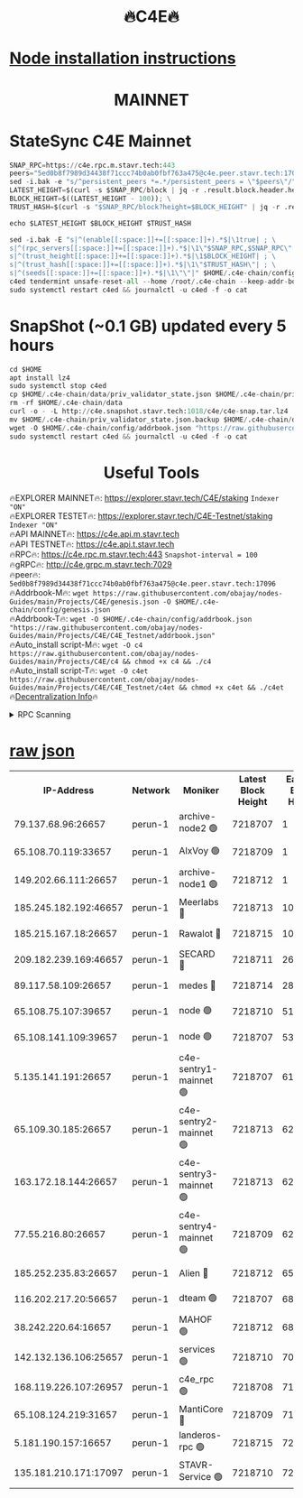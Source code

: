 <h1 align="center"> 🔥C4E🔥</h1>

[Node installation instructions](https://github.com/obajay/nodes-Guides/tree/main/Projects/C4E)
=

<h1 align="center"> MAINNET</h1>

# StateSync C4E Mainnet
```python
SNAP_RPC=https://c4e.rpc.m.stavr.tech:443
peers="5ed0b8f7989d34438f71ccc74b0ab0fbf763a475@c4e.peer.stavr.tech:17096"
sed -i.bak -e "s/^persistent_peers *=.*/persistent_peers = \"$peers\"/" $HOME/.c4e-chain/config/config.toml
LATEST_HEIGHT=$(curl -s $SNAP_RPC/block | jq -r .result.block.header.height); \
BLOCK_HEIGHT=$((LATEST_HEIGHT - 100)); \
TRUST_HASH=$(curl -s "$SNAP_RPC/block?height=$BLOCK_HEIGHT" | jq -r .result.block_id.hash)

echo $LATEST_HEIGHT $BLOCK_HEIGHT $TRUST_HASH

sed -i.bak -E "s|^(enable[[:space:]]+=[[:space:]]+).*$|\1true| ; \
s|^(rpc_servers[[:space:]]+=[[:space:]]+).*$|\1\"$SNAP_RPC,$SNAP_RPC\"| ; \
s|^(trust_height[[:space:]]+=[[:space:]]+).*$|\1$BLOCK_HEIGHT| ; \
s|^(trust_hash[[:space:]]+=[[:space:]]+).*$|\1\"$TRUST_HASH\"| ; \
s|^(seeds[[:space:]]+=[[:space:]]+).*$|\1\"\"|" $HOME/.c4e-chain/config/config.toml
c4ed tendermint unsafe-reset-all --home /root/.c4e-chain --keep-addr-book
sudo systemctl restart c4ed && journalctl -u c4ed -f -o cat
```
# SnapShot (~0.1 GB) updated every 5 hours
```python
cd $HOME
apt install lz4
sudo systemctl stop c4ed
cp $HOME/.c4e-chain/data/priv_validator_state.json $HOME/.c4e-chain/priv_validator_state.json.backup
rm -rf $HOME/.c4e-chain/data
curl -o - -L http://c4e.snapshot.stavr.tech:1018/c4e/c4e-snap.tar.lz4 | lz4 -c -d - | tar -x -C $HOME/.c4e-chain --strip-components 2
mv $HOME/.c4e-chain/priv_validator_state.json.backup $HOME/.c4e-chain/data/priv_validator_state.json
wget -O $HOME/.c4e-chain/config/addrbook.json "https://raw.githubusercontent.com/obajay/nodes-Guides/main/Projects/C4E/addrbook.json"
sudo systemctl restart c4ed && journalctl -u c4ed -f -o cat
```
 <h1 align="center"> Useful Tools</h1>

🔥EXPLORER MAINNET🔥:  https://explorer.stavr.tech/C4E/staking            `Indexer "ON"` \
🔥EXPLORER TESTET🔥:   https://explorer.stavr.tech/C4E-Testnet/staking     `Indexer "ON"` \
🔥API MAINNET🔥:       https://c4e.api.m.stavr.tech \
🔥API TESTNET🔥:       https://c4e.api.t.stavr.tech \
🔥RPC🔥:               https://c4e.rpc.m.stavr.tech:443                  `Snapshot-interval = 100` \
🔥gRPC🔥:              http://c4e.grpc.m.stavr.tech:7029 \
🔥peer🔥:              `5ed0b8f7989d34438f71ccc74b0ab0fbf763a475@c4e.peer.stavr.tech:17096` \
🔥Addrbook-M🔥:    ```wget https://raw.githubusercontent.com/obajay/nodes-Guides/main/Projects/C4E/genesis.json -O $HOME/.c4e-chain/config/genesis.json``` \
🔥Addrbook-T🔥:    ```wget -O $HOME/.c4e-chain/config/addrbook.json "https://raw.githubusercontent.com/obajay/nodes-Guides/main/Projects/C4E/C4E_Testnet/addrbook.json"``` \
🔥Auto_install script-M🔥: ```wget -O c4 https://raw.githubusercontent.com/obajay/nodes-Guides/main/Projects/C4E/c4 && chmod +x c4 && ./c4``` \
🔥Auto_install script-T🔥: ```wget -O c4et https://raw.githubusercontent.com/obajay/nodes-Guides/main/Projects/C4E/C4E_Testnet/c4et && chmod +x c4et && ./c4et``` \
🔥[Decentralization Info](https://github.com/obajay/StateSync-snapshots/tree/main/Projects/C4E/Decentralization)🔥




<details>
<summary>RPC Scanning</summary>

<h2 align="center"> We scan nodes in real time every 4 hours. And we provide the final result of RPC endpoints.
We cannot influence the operation of these nodes in any way. </h2>


```python
If Voting Power is higher than 0 --> then the Node is a validator of the network and may be subject to attack and be a potential threat to the chain.
```
```python
We marked such validators with a red symbol
```

</details>

[raw json](https://rpc-check.c4e.stavr.tech/c4e/rpc-c4e-result.json)
=



<table><tr><th>IP-Address</th><th>Network</th><th>Moniker</th><th>Latest Block Height</th><th>Earliest Block Height</th><th>Catching Up</th><th>Tx Index</th><th>Voting Power</th><th>Scan Time</th></tr><tr><td>79.137.68.96:26657</td><td>perun-1</td><td>archive-node2 🟢</td><td>7218707</td><td>1</td><td>False</td><td>on</td><td>0</td><td>2024-02-17T18:52:13.825555576UTC</td></tr><tr><td>65.108.70.119:33657</td><td>perun-1</td><td>AlxVoy 🟢</td><td>7218709</td><td>1</td><td>False</td><td>on</td><td>0</td><td>2024-02-17T18:52:27.923983024UTC</td></tr><tr><td>149.202.66.111:26657</td><td>perun-1</td><td>archive-node1 🟢</td><td>7218712</td><td>1</td><td>False</td><td>on</td><td>0</td><td>2024-02-17T18:52:44.629932689UTC</td></tr><tr><td>185.245.182.192:46657</td><td>perun-1</td><td>Meerlabs 🔴</td><td>7218713</td><td>1051501</td><td>False</td><td>on</td><td>344602</td><td>2024-02-17T18:52:51.997467350UTC</td></tr><tr><td>185.215.167.18:26657</td><td>perun-1</td><td>Rawalot 🔴</td><td>7218715</td><td>1090501</td><td>False</td><td>on</td><td>450004</td><td>2024-02-17T18:53:03.765559895UTC</td></tr><tr><td>209.182.239.169:46657</td><td>perun-1</td><td>SECARD 🔴</td><td>7218711</td><td>2616101</td><td>False</td><td>off</td><td>749292</td><td>2024-02-17T18:52:39.881405188UTC</td></tr><tr><td>89.117.58.109:26657</td><td>perun-1</td><td>medes 🔴</td><td>7218714</td><td>2826001</td><td>False</td><td>off</td><td>890936</td><td>2024-02-17T18:52:58.894751157UTC</td></tr><tr><td>65.108.75.107:39657</td><td>perun-1</td><td>node 🟢</td><td>7218710</td><td>5198801</td><td>False</td><td>on</td><td>0</td><td>2024-02-17T18:52:30.991389274UTC</td></tr><tr><td>65.108.141.109:39657</td><td>perun-1</td><td>node 🟢</td><td>7218707</td><td>5303301</td><td>False</td><td>on</td><td>0</td><td>2024-02-17T18:52:16.205666739UTC</td></tr><tr><td>5.135.141.191:26657</td><td>perun-1</td><td>c4e-sentry1-mainnet 🟢</td><td>7218707</td><td>6198001</td><td>False</td><td>on</td><td>0</td><td>2024-02-17T18:52:13.124303472UTC</td></tr><tr><td>65.109.30.185:26657</td><td>perun-1</td><td>c4e-sentry2-mainnet 🟢</td><td>7218713</td><td>6238301</td><td>False</td><td>on</td><td>0</td><td>2024-02-17T18:52:51.637371266UTC</td></tr><tr><td>163.172.18.144:26657</td><td>perun-1</td><td>c4e-sentry3-mainnet 🟢</td><td>7218713</td><td>6239001</td><td>False</td><td>on</td><td>0</td><td>2024-02-17T18:52:52.377664790UTC</td></tr><tr><td>77.55.216.80:26657</td><td>perun-1</td><td>c4e-sentry4-mainnet 🟢</td><td>7218709</td><td>6241001</td><td>False</td><td>on</td><td>0</td><td>2024-02-17T18:52:27.573295831UTC</td></tr><tr><td>185.252.235.83:26657</td><td>perun-1</td><td>Alien 🔴</td><td>7218712</td><td>6502501</td><td>False</td><td>on</td><td>648178</td><td>2024-02-17T18:52:45.004725546UTC</td></tr><tr><td>116.202.217.20:56657</td><td>perun-1</td><td>dteam 🟢</td><td>7218707</td><td>6800901</td><td>False</td><td>on</td><td>0</td><td>2024-02-17T18:52:13.429526663UTC</td></tr><tr><td>38.242.220.64:16657</td><td>perun-1</td><td>MAHOF 🟢</td><td>7218712</td><td>6885501</td><td>False</td><td>on</td><td>0</td><td>2024-02-17T18:52:42.262139300UTC</td></tr><tr><td>142.132.136.106:25657</td><td>perun-1</td><td>services 🟢</td><td>7218710</td><td>7012001</td><td>False</td><td>on</td><td>0</td><td>2024-02-17T18:52:30.566470996UTC</td></tr><tr><td>168.119.226.107:26957</td><td>perun-1</td><td>c4e_rpc 🟢</td><td>7218708</td><td>7118708</td><td>False</td><td>on</td><td>0</td><td>2024-02-17T18:52:20.629324871UTC</td></tr><tr><td>65.108.124.219:31657</td><td>perun-1</td><td>MantiCore 🔴</td><td>7218709</td><td>7118709</td><td>False</td><td>off</td><td>729279</td><td>2024-02-17T18:52:27.145820078UTC</td></tr><tr><td>5.181.190.157:16657</td><td>perun-1</td><td>landeros-rpc 🟢</td><td>7218715</td><td>7209001</td><td>False</td><td>on</td><td>0</td><td>2024-02-17T18:53:03.390008854UTC</td></tr><tr><td>135.181.210.171:17097</td><td>perun-1</td><td>STAVR-Service 🟢</td><td>7218710</td><td>7216501</td><td>False</td><td>on</td><td>0</td><td>2024-02-17T18:52:31.377132833UTC</td></tr></table>
